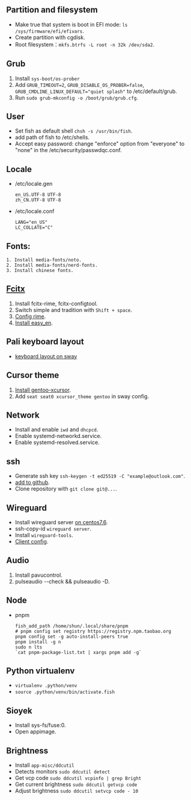 ## Partition and filesystem

- Make true that system is boot in EFI mode: `ls /sys/firmware/efi/efivars`.
- Create partition with cgdisk.
- Root filesystem：`mkfs.btrfs -L root -n 32k /dev/sda2`.

## Grub

1. Install `sys-boot/os-prober` 
1. Add `GRUB_TIMEOUT=2`, `GRUB_DISABLE_OS_PROBER=false`, `GRUB_CMDLINE_LINUX_DEFAULT="quiet splash"` to /etc/default/grub.
2. Run `sudo grub-mkconfig -o /boot/grub/grub.cfg`.

## User

- Set fish as default shell `chsh -s /usr/bin/fish`.
- add path of fish to /etc/shells.
- Accept easy password: change "enforce" option from "everyone" to "none" in the /etc/security/passwdqc.conf.

## Locale 

- /etc/locale.gen
  ```
  en_US.UTF-8 UTF-8
  zh_CN.UTF-8 UTF-8
  ```

- /etc/locale.conf
  ```
  LANG="en_US"
  LC_COLLATE="C"
  ```

## Fonts:
  ```
  1. Install media-fonts/noto.
  2. Install media-fonts/nerd-fonts.
  3. Install chinese fonts.
  ```

## [Fcitx](https://wiki.gentoo.org/wiki/Fcitx)

1. Install fcitx-rime, fcitx-configtool.
2. Switch simple and tradition with `Shift + space`.
3. [Config rime](https://github.com/rime/home/wiki).
4. [Install easy_en](https://github.com/BlindingDark/rime-easy-en).

## Pali keyboard layout

- [keyboard layout on sway](https://github.com/swaywm/sway/issues/4250)

## Cursor theme

1. [Install gentoo-xcursor](https://wiki.gentoo.org/wiki/Cursor_themes).
2. Add `seat seat0 xcursor_theme gentoo` in sway config.

## Network

- Install and enable `iwd` and `dhcpcd`.
- Enable systemd-networkd.service.
- Enable systemd-resolved.service.

## ssh

- Generate ssh key `ssh-keygen -t ed25519 -C "example@outlook.com"`.
- [add to github](https://docs.github.com/en/authentication/connecting-to-github-with-ssh/generating-a-new-ssh-key-and-adding-it-to-the-ssh-agent).
- Clone repository with `git clone git@...`.

## Wireguard

- Install wireguard server [on centos7.6](https://raw.githubusercontent.com/atrandys/wireguard/master/wireguard_install.sh).
- ssh-copy-id `wireguard server`.
- Install `wireguard-tools`.
- [Client config](https://tech.serhatteker.com/post/2021-01/how-to-set-up-wireguard-client-on-ubuntu-desktop/).

## Audio

1. Install pavucontrol.
2. pulseaudio --check && pulseaudio -D.

## Node

- pnpm
  ```
  fish_add_path /home/shun/.local/share/pnpm
  # pnpm config set registry https://registry.npm.taobao.org
  pnpm config set -g auto-install-peers true
  pnpm install -g n
  sudo n lts
  `cat pnpm-package-list.txt | xargs pnpm add -g`
  ```

## Python virtualenv

- `virtualenv .python/venv`
- `source .python/venv/bin/activate.fish`

## Sioyek

- Install sys-fs/fuse:0.
- Open appimage.

## Brightness

- Install `app-misc/ddcutil`
- Detects monitors `sudo ddcutil detect`
- Get vcp code `sudo ddcutil vcpinfo | grep Bright`
- Get current brightness `sudo ddcutil getvcp code`
- Adjust brightness `sudo ddcutil setvcp code - 10`
